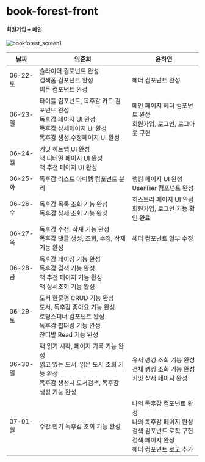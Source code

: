 # book-forest-front

#### 회원가입 + 메인
![bookforest_screen1](https://github.com/book-forest-gwangju-3/book-forest-front/assets/121076117/28050646-a275-475b-a0a1-d6f08ab06f9f)




| 날짜     | 임준희                                                                   | 윤하연        |
| -------- | ------------------------------------------------------------------------ | ------------- |
| 06-22-토 | 슬라이더 컴포넌트 완성 <br> 검색폼 컴포넌트 완성 <br> 버튼 컴포넌트 완성 | 헤더 컴포넌트 완성 |
| 06-23-일 | 타이틀 컴포넌트, 독후감 카드 컴포넌트 완성 <br> 독후감 페이지 UI 완성 <br> 독후감 상세페이지 UI 완성 <br> 독후감 생성,수정페이지 UI 완성 | 메인 페이지 헤더 컴포넌트 완성 <br> 회원가입, 로그인, 로그아웃 구현 |
| 06-24-월 | 커밋 히트맵 UI 완성 <br> 책 디테일 페이지 UI 완성 <br> 책 추천 페이지 UI 완성  |               |
| 06-25-화 | 독후감 리스트 아이템 컴포넌트 분리 | 랭킹 페이지 UI 완성 <br> UserTier 컴포넌트 완성 |
| 06-26-수 | 독후감 목록 조회 기능 완성 <br> 독후감 상세 조회 기능 완성 | 히스토리 페이지 UI 완성 <br> 회원가입, 로그인 기능 확인 완료 |
| 06-27-목 | 독후감 수정, 삭제 기능 완성 <br> 독후감 댓글 생성, 조회, 수정, 삭제 기능 완성  | 헤더 컴포넌트 일부 수정 |
| 06-28-금 | 독후감 페이징 기능 완성  <br> 독후감 검색 기능 완성 <br> 책 추천 페이지 기능 완성 <br> 책 상세조회 기능 완성        |               |
| 06-29-토 | 도서 한줄평 CRUD 기능 완성 <br> 도서, 독후감 좋아요 기능 완성 <br> 로딩스피너 컴포넌트 완성 <br> 독후감 필터링 기능 완성 <br> 잔디밭 Read 기능 완성 |               |
| 06-30-일 | 책 읽기 시작, 페이지 기록 기능 완성 <br> 읽고 있는 도서, 읽은 도서 조회 기능 완성 <br> 독후감 생성시 도서검색, 독후감 생성 기능 완성 | 유저 랭킹 조회 기능 완성<br>전체 랭킹 조회 기능 완성<br>커밋 상세 페이지 완성 |
| 07-01-월 | 주간 인기 독후감 조회 기능 완성 | 나의 독후감 컴포넌트 완성<br>나의 독후감 페이지 완성<br>검색 컴포넌트 로직 구현<br>검색 페이지 완성<br>헤더 컴포넌트 로고 추가 |
